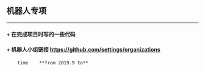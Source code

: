 ## 机器人专项
---
#### + 在完成项目时写的一些代码 

#### + 机器人小组链接 <https://github.com/settings/organizations>

```
    time    **from 2019.9 to** 
```
